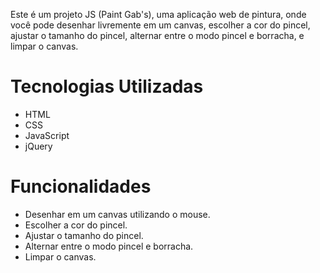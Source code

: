 Este é um projeto JS (Paint Gab's), uma aplicação web de pintura, onde você pode desenhar livremente em um canvas, escolher a cor do pincel, ajustar o tamanho do pincel, alternar entre o modo pincel e borracha, e limpar o canvas.

# Tecnologias Utilizadas
- HTML
- CSS
- JavaScript
- jQuery

# Funcionalidades
- Desenhar em um canvas utilizando o mouse.
- Escolher a cor do pincel.
- Ajustar o tamanho do pincel.
- Alternar entre o modo pincel e borracha.
- Limpar o canvas.
